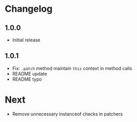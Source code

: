 # Changelog

## 1.0.0

* Initial release

## 1.0.1

* Fix: `.patch` method maintain `this` context in method calls
* README update
* README typo

# Next

* Remove unnecessary instanceof checks in patchers
